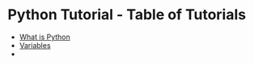 # Python Tutorial - Table of Tutorials

- [What is Python](https://github.com/deepcode-academy/Python-Tutorials/tree/main/00-what-is-python)
- [Variables](https://github.com/deepcode-academy/Python-Tutorials/blob/main/01-variable/README.md)
- 